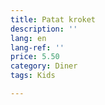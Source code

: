 ```yaml
---
title: Patat kroket
description: ''
lang: en
lang-ref: ''
price: 5.50
category: Diner
tags: Kids

---
```

